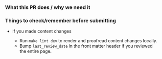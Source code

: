 ### What this PR does / why we need it

<!-- Please mention any GitHub issue, set a descriptive PR title, and use this space for additional explanations. -->

### Things to check/remember before submitting

- If you made content changes

    - Run `make lint dev` to render and proofread content changes locally.
    - Bump `last_review_date` in the front matter header if you reviewed the entire page.

